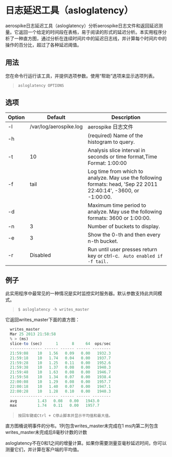 # 日志延迟工具（asloglatency）

aerospike日志延迟工具（asloglatency）分析aerospike日志文件和返回延迟测量。它返回一个给定的时间段在表格，易于阅读的形式的延迟分析。本实用程序分析了一种直方图，通过分析在连续时间片中的延迟日志线，并计算每个时间片中的操作的百分比，超过了各种延迟阈值。


## 用法

您在命令行运行该工具，并提供选项参数。使用“帮助”选项来显示选项列表。


> ```asloglatency OPTIONS```


## 选项
| Option | Default | Description |
| -- | -- | -- |
| -l | /var/log/aerospike.log |aerospike 日志文件 |
| -h |  | (required) Name of the histogram to query. |
| -t | 10 | Analysis slice interval in seconds or time format,Time Format: 1:00:00 |
| -f | tail | Log time from which to analyze. May use the following formats: head, 'Sep 22 2011 22:40:14', -3600, or -1:00:00. |
| -d | | Maximum time period to analyze. May use the following formats: 3600 or 1:00:00.|
| -n | 3 | Number of buckets to display.|
| -e | 3| Show the 0-th and then every n-th bucket.|
| -r | Disabled | Run until user presses return key or ctrl-c. ``` Auto enabled if -f tail.``` |



## 例子

此实用程序中最常见的一种情况是实时监控实时服务器。默认参数支持此共同模式。

 > ```$ asloglatency -h writes_master```
 
 它返回writes_master下面的直方图： 
 
 
```javascript
  writes_master
  Mar 25 2013 21:58:58
  % > (ms)
  slice-to (sec)      1      8     64  ops/sec
  -------------- ------ ------ ------ --------
  21:59:08    10   1.56   0.09   0.00   1932.3
  21:59:18    10   1.74   0.04   0.00   1937.7
  21:59:28    10   1.25   0.11   0.00   1952.6
  21:59:38    10   1.37   0.08   0.00   1940.3
  21:59:48    10   1.63   0.08   0.00   1946.7
  21:59:58    10   1.34   0.07   0.00   1938.4
  22:00:08    10   1.29   0.08   0.00   1957.7
  22:00:18    10   1.40   0.07   0.00   1947.1
  22:00:28    10   1.28   0.10   0.00   1940.3
  -------------- ------ ------ ------ --------
  avg         1.43   0.08   0.00   1943.0
  max         1.74   0.11   0.00   1957.7
```
 
 >```按回车键或Ctrl + C停止脚本并显示平均值和最大值。```
 
 直方图桶说明事件的分布。1列包含writes_master未完成在1 ms内第二列包含writes_master未完成后8毫秒计数的计数
 
 
 asloglatency不在0和1之间的增量计算。如果你需要测量亚毫秒延迟时间，你可以测量它们，并计算在客户端的平均值。
 
 